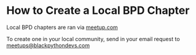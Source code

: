 # How to Create a Local BPD Chapter

Local BPD chapters are ran via [meetup.com](https://www.meetup.com/pro/black-python-devs/)

To create one in your local community, send in your email request to meetups@blackpythondevs.com